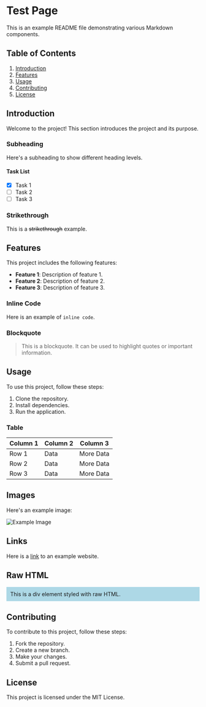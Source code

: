 # Test Page

This is an example README file demonstrating various Markdown components.

## Table of Contents

1. [Introduction](#introduction)
2. [Features](#features)
3. [Usage](#usage)
4. [Contributing](#contributing)
5. [License](#license)

## Introduction

Welcome to the project! This section introduces the project and its purpose.

### Subheading

Here's a subheading to show different heading levels.

#### Task List

- [x] Task 1
- [ ] Task 2
- [ ] Task 3

### Strikethrough

This is a ~~strikethrough~~ example.

## Features

This project includes the following features:

- **Feature 1**: Description of feature 1.
- **Feature 2**: Description of feature 2.
- **Feature 3**: Description of feature 3.

### Inline Code

Here is an example of `inline code`.

### Blockquote

> This is a blockquote. It can be used to highlight quotes or important information.

## Usage

To use this project, follow these steps:

1. Clone the repository.
2. Install dependencies.
3. Run the application.

### Table

| Column 1 | Column 2 | Column 3 |
|----------|----------|----------|
| Row 1    | Data     | More Data|
| Row 2    | Data     | More Data|
| Row 3    | Data     | More Data|

## Images

Here's an example image:

![Example Image](https://via.placeholder.com/150)

## Links

Here is a [link](https://www.example.com) to an example website.

## Raw HTML

<div style="background-color: lightblue; padding: 10px;">
  This is a div element styled with raw HTML.
</div>

## Contributing

To contribute to this project, follow these steps:

1. Fork the repository.
2. Create a new branch.
3. Make your changes.
4. Submit a pull request.

## License

This project is licensed under the MIT License.
